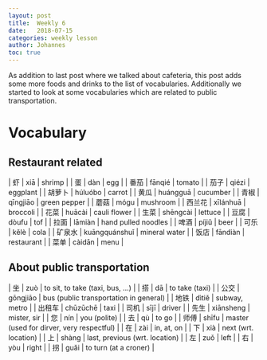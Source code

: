```yaml
---
layout: post
title:  Weekly 6
date:   2018-07-15
categories: weekly lesson
author: Johannes
toc: true
---
```


As addition to last post where we talked about cafeteria, this post adds some more
foods and drinks to the list of vocabularies.
Additionally we started to look at some vocabularies which are related
to public transportation.

# Vocabulary
## Restaurant related

| 虾     | xiā           | shrimp              |
| 蛋     | dàn           | egg                 |
| 番茄   | fānqié        | tomato              |
| 茄子   | qiézi         | eggplant            |
| 胡萝卜 | húluóbo       | carrot              |
| 黄瓜   | huángguā      | cucumber            |
| 青椒   | qīngjiāo      | green pepper        |
| 蘑菇   | mógu          | mushroom            |
| 西兰花 | xīlánhuā      | broccoli            |
| 花菜   | huācài        | cauli flower        |
| 生菜   | shēngcài      | lettuce             |
| 豆腐   | dòufu         | tof                 |
| 拉面   | lāmiàn        | hand pulled noodles |
| 啤酒   | píjiǔ         | beer                |
| 可乐   | kělè          | cola                |
| 矿泉水 | kuāngquánshuǐ | mineral water       |
| 饭店   | fāndiàn       | restaurant          |
| 菜单   | càidān        | menu                |

## About public transportation

| 坐     | zuò       | to sit, to take (taxi, bus, ...)          |
| 搭     | dā        | to take (taxi)                            |
| 公交   | gōngjiāo  | bus (public transportation in general)    |
| 地铁   | dìtiě     | subway, metro                             |
| 出租车 | chūzūchē  | taxi                                      |
| 司机   | sījī      | driver                                    |
| 先生   | xiānsheng | mister, sir                               |
| 您     | nín       | you (polite)                              |
| 去     | qù        | to go                                     |
| 师傅   | shīfu     | master (used for dirver, very respectful) |
| 在     | zài       | in, at, on                                |
| 下     | xià       | next (wrt. location)                      |
| 上     | shàng     | last, previous (wrt. location)            |
| 左     | zuǒ       | left                                      |
| 右     | yòu       | right                                     |
| 拐     | guǎi      | to turn (at a croner)                     |

